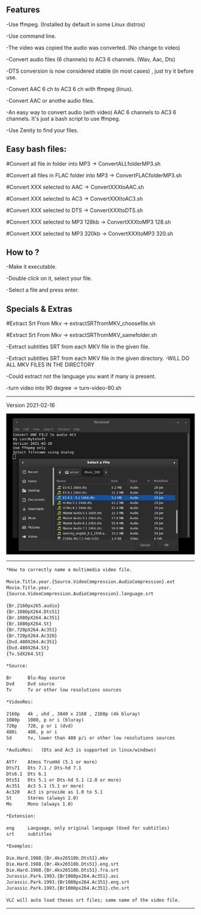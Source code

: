 Features
--------

-Use ffmpeg. (Installed by default in some Linux distros)

-Use command line.

-The video was copied the audio was converted. (No change to video)

-Convert audio files (6 channels) to AC3 6 channels. (Wav, Aac, Dts)

-DTS conversion is now considered stable (in most cases) , just try it before use.

-Convert AAC 6 ch to AC3 6 ch with ffmpeg (linux).

-Convert AAC or anothe audio files.

-An easy way to convert audio (with video) AAC 6 channels to AC3 6 channels. It's just a bash script to use ffmpeg.

-Use Zenity to find your files.

Easy bash files:
--------

#Convert all file in folder into MP3 -> ConvertALLfolderMP3.sh

#Convert all files in FLAC folder into MP3 -> ConvertFLACfolderMP3.sh

#Convert XXX selected to AAC -> ConvertXXXtoAAC.sh

#Convert XXX selected to AC3 -> ConvertXXXtoAC3.sh

#Convert XXX selected to DTS -> ConvertXXXtoDTS.sh

#Convert XXX selected to MP3 128kb -> ConvertXXXtoMP3 128.sh

#Convert XXX selected to MP3 320kb -> ConvertXXXtoMP3 320.sh


How to ?
--------

-Make it executable.

-Double click on it, select your file.

-Select a file and press enter.

Specials & Extras
--------

#Extract Srt From Mkv -> extractSRTfromMKV_choosefile.sh

#Extract Srt From Mkv -> extractSRTfromMKV_samefolder.sh

-Extract subtitles SRT from each MKV file in the given file.

-Extract subtitles SRT from each MKV file in the given directory.
	-WILL DO ALL MKV FILES IN THE DIRECTORY

-Could extract not the language you want if many is present.


-turn video into 90 degree -> turn-video-90.sh

--------

Version 2021-02-16

![Screenshot](picture_1.jpg)

--------

	*How to correctly name a multimedia video file.

    Movie.Title.year.{Source.VideoCompression.AudioCompression}.ext
    Movie.Title.year.{Source.VideoCompression.AudioCompression}.language.srt

    {Br.2160px265.audio}
    {Br.1080pX264.Dts51}
    {Br.1080pX264.Ac351}
    {Br.1080pX264.St}
    {Br.720pX264.Ac351}
    {Br.720pX264.Ac320}
    {Dvd.480X264.Ac351}
    {Dvd.480X264.St}
    {Tv.SdX264.St}

	*Source:

    Br      Blu-Ray source
    Dvd     Dvd source
    Tv      Tv or other low resolutions sources

	*VideoRes:

    2160p   4k , uhd , 3840 x 2160 , 2160p (4k bluray)
    1080p   1080, p or i (bluray)
    720p    720, p or i (dvd)
    480i    480, p or i
    Sd      tv, lower than 480 p/i or other low resolutions sources

	*AudioRes:   (Dts and Ac3 is supported in linux/windows)

    AtTr    Atmos TrueHd (5.1 or more)
    Dts71   Dts 7.1 / Dts-hd 7.1
    Dts6.1  Dts 6.1
    Dts51   Dts 5.1 or Dts-hd 5.1 (2.0 or more)
    Ac351   Ac3 5.1 (5.1 or more)
    Ac320   Ac3 is provide as 1.0 to 5.1
    St      Stereo (always 2.0)
    Mo      Mono (always 1.0)

	*Extension:

    eng     Language, only original language (Used for subtitles)
    srt     subtitles

	*Exemples:

    Die.Hard.1988.{Br.4kx26510b.Dts51}.mkv
    Die.Hard.1988.{Br.4kx26510b.Dts51}.eng.srt
    Die.Hard.1988.{Br.4kx26510b.Dts51}.fra.srt
    Jurassic.Park.1993.{Br1080px264.Ac351}.avi
    Jurassic.Park.1993.{Br1080px264.Ac351}.eng.srt
    Jurassic.Park.1993.{Br1080px264.Ac351}.chn.srt
    
    VLC will auto load theses srt files; same name of the video file.


--------

